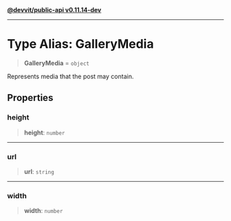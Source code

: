 [**@devvit/public-api v0.11.14-dev**](../../README.md)

---

# Type Alias: GalleryMedia

> **GalleryMedia** = `object`

Represents media that the post may contain.

## Properties

<a id="height"></a>

### height

> **height**: `number`

---

<a id="url"></a>

### url

> **url**: `string`

---

<a id="width"></a>

### width

> **width**: `number`
